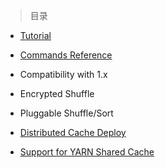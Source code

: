 
> 目录

- [Tutorial](https://github.com/ZGG2016/hadoop-website/blob/master/MapReduce/Tutorial.md)

- [Commands Reference]()

- Compatibility with 1.x

- Encrypted Shuffle

- Pluggable Shuffle/Sort

- [Distributed Cache Deploy]()

- [Support for YARN Shared Cache]()